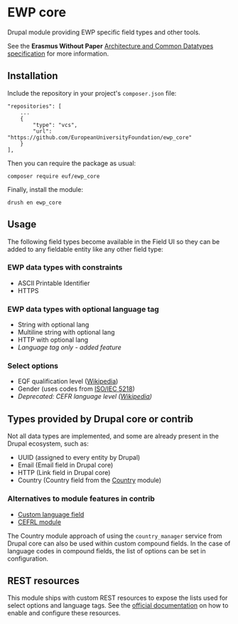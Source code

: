 # EWP core

Drupal module providing EWP specific field types and other tools.

See the **Erasmus Without Paper** [Architecture and Common Datatypes specification](https://github.com/erasmus-without-paper/ewp-specs-architecture/) for more information.

## Installation

Include the repository in your project's `composer.json` file:

    "repositories": [
        ...
        {
            "type": "vcs",
            "url": "https://github.com/EuropeanUniversityFoundation/ewp_core"
        }
    ],

Then you can require the package as usual:

    composer require euf/ewp_core

Finally, install the module:

    drush en ewp_core

## Usage

The following field types become available in the Field UI so they can be added to any fieldable entity like any other field type:

### EWP data types with constraints

  - ASCII Printable Identifier
  - HTTPS

### EWP data types with optional language tag

  - String with optional lang
  - Multiline string with optional lang
  - HTTP with optional lang
  - _Language tag only - added feature_

### Select options

  - EQF qualification level ([Wikipedia](https://en.wikipedia.org/wiki/European_Qualifications_Framework))
  - Gender (uses codes from [ISO/IEC 5218](https://www.iso.org/standard/36266.html))
  - _Deprecated: CEFR language level ([Wikipedia](https://en.wikipedia.org/wiki/Common_European_Framework_of_Reference_for_Languages))_

## Types provided by Drupal core or contrib

Not all data types are implemented, and some are already present in the Drupal ecosystem, such as:

  - UUID (assigned to every entity by Drupal)
  - Email (Email field in Drupal core)
  - HTTP (Link field in Drupal core)
  - Country (Country field from the [Country](https://www.drupal.org/project/country) module)

### Alternatives to module features in contrib

  - [Custom language field](https://www.drupal.org/project/languagefield)
  - [CEFRL module](https://www.drupal.org/project/cefrl)

The Country module approach of using the `country_manager` service from Drupal core can also be used within custom compound fields. In the case of language codes in compound fields, the list of options can be set in configuration.

## REST resources

This module ships with custom REST resources to expose the lists used for select options and language tags. See the [official documentation](https://www.drupal.org/docs/develop/drupal-apis/restful-web-services-api/custom-rest-resources) on how to enable and configure these resources.
